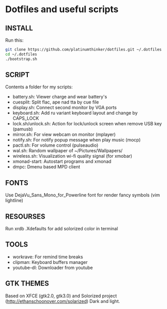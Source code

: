 # Dotfiles and useful scripts

## INSTALL
Run this:
```sh
git clone https://github.com/platinumthinker/dotfiles.git ~/.dotfiles
cd ~/.dotfiles
./bootstrap.sh
```

## SCRIPT
Contents a folder for my scripts:

* battery.sh: Viewer charge and wear battery's
* cuesplit: Split flac, ape nad tta by cue file
* display.sh: Connect second monitor by VGA ports
* keyboard.sh: Add ru variant keyboard layout and change by CAPS_LOCK
* lock.sh/unlock.sh: Action for lock/unlock screen when remove USB key (pamusb)
* mirror.sh: For view webcam on monitor (mplayer)
* notify.sh: For notify popup message when play music (mocp)
* pactl.sh: For volume control (pulseaudio)
* wal.sh: Random wallpaper of ~/Pictures/Wallpapers/
* wireless.sh: Visualization wi-fi quality signal (for xmobar)
* xmonad-start: Autostart programs and xmonad
* dmpc: Dmenu based MPD client

## FONTS
Use DejaVu_Sans_Mono_for_Powerline font for render fancy symbols (vim lightline)

## RESOURSES
Run xrdb .Xdefaults for add solorized color in terminal

## TOOLS
* workrave: For remind time breaks
* clipman: Keyboard buffers manager
* youtube-dl: Downloader from youtube

## GTK THEMES
Based on XFCE (gtk2.0, gtk3.0) and Solorized project (http://ethanschoonover.com/solarized) Dark and light.
